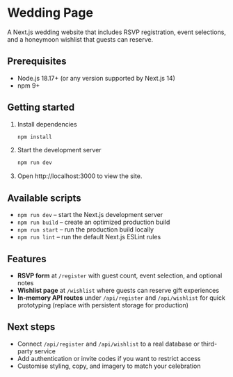 # Wedding Page

A Next.js wedding website that includes RSVP registration, event selections, and a honeymoon wishlist that guests can reserve.

## Prerequisites
- Node.js 18.17+ (or any version supported by Next.js 14)
- npm 9+

## Getting started
1. Install dependencies
   ```bash
   npm install
   ```
2. Start the development server
   ```bash
   npm run dev
   ```
3. Open http://localhost:3000 to view the site.

## Available scripts
- `npm run dev` – start the Next.js development server
- `npm run build` – create an optimized production build
- `npm run start` – run the production build locally
- `npm run lint` – run the default Next.js ESLint rules

## Features
- **RSVP form** at `/register` with guest count, event selection, and optional notes
- **Wishlist page** at `/wishlist` where guests can reserve gift experiences
- **In-memory API routes** under `/api/register` and `/api/wishlist` for quick prototyping (replace with persistent storage for production)

## Next steps
- Connect `/api/register` and `/api/wishlist` to a real database or third-party service
- Add authentication or invite codes if you want to restrict access
- Customise styling, copy, and imagery to match your celebration
